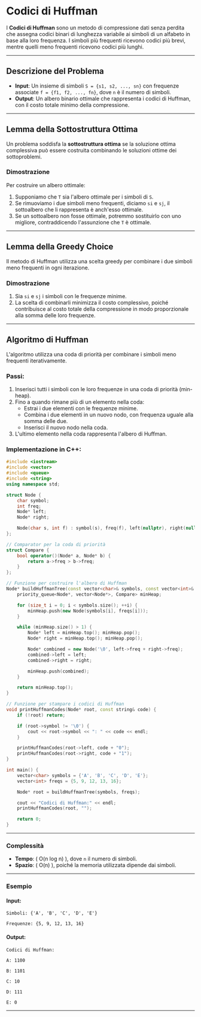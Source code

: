 
# Codici di Huffman

I **Codici di Huffman** sono un metodo di compressione dati senza perdita che assegna codici binari di lunghezza variabile ai simboli di un alfabeto in base alla loro frequenza. I simboli più frequenti ricevono codici più brevi, mentre quelli meno frequenti ricevono codici più lunghi.

---

## Descrizione del Problema

- **Input**: Un insieme di simboli `S = {s1, s2, ..., sn}` con frequenze associate `f = {f1, f2, ..., fn}`, dove `n` è il numero di simboli.
- **Output**: Un albero binario ottimale che rappresenta i codici di Huffman, con il costo totale minimo della compressione.

---

## Lemma della Sottostruttura Ottima

Un problema soddisfa la **sottostruttura ottima** se la soluzione ottima complessiva può essere costruita combinando le soluzioni ottime dei sottoproblemi.

### Dimostrazione
Per costruire un albero ottimale:
1. Supponiamo che `T` sia l'albero ottimale per i simboli di `S`.
2. Se rimuoviamo i due simboli meno frequenti, diciamo `si` e `sj`, il sottoalbero che li rappresenta è anch'esso ottimale.
3. Se un sottoalbero non fosse ottimale, potremmo sostituirlo con uno migliore, contraddicendo l'assunzione che `T` è ottimale.

---

## Lemma della Greedy Choice

Il metodo di Huffman utilizza una scelta greedy per combinare i due simboli meno frequenti in ogni iterazione.

### Dimostrazione
1. Sia `si` e `sj` i simboli con le frequenze minime.
2. La scelta di combinarli minimizza il costo complessivo, poiché contribuisce al costo totale della compressione in modo proporzionale alla somma delle loro frequenze.

---

## Algoritmo di Huffman

L'algoritmo utilizza una coda di priorità per combinare i simboli meno frequenti iterativamente.

### Passi:
1. Inserisci tutti i simboli con le loro frequenze in una coda di priorità (min-heap).
2. Fino a quando rimane più di un elemento nella coda:
   - Estrai i due elementi con le frequenze minime.
   - Combina i due elementi in un nuovo nodo, con frequenza uguale alla somma delle due.
   - Inserisci il nuovo nodo nella coda.
3. L'ultimo elemento nella coda rappresenta l'albero di Huffman.

### Implementazione in C++:
```cpp
#include <iostream>
#include <vector>
#include <queue>
#include <string>
using namespace std;

struct Node {
    char symbol;
    int freq;
    Node* left;
    Node* right;

    Node(char s, int f) : symbol(s), freq(f), left(nullptr), right(nullptr) {}
};

// Comparator per la coda di priorità
struct Compare {
    bool operator()(Node* a, Node* b) {
        return a->freq > b->freq;
    }
};

// Funzione per costruire l'albero di Huffman
Node* buildHuffmanTree(const vector<char>& symbols, const vector<int>& freqs) {
    priority_queue<Node*, vector<Node*>, Compare> minHeap;

    for (size_t i = 0; i < symbols.size(); ++i) {
        minHeap.push(new Node(symbols[i], freqs[i]));
    }

    while (minHeap.size() > 1) {
        Node* left = minHeap.top(); minHeap.pop();
        Node* right = minHeap.top(); minHeap.pop();

        Node* combined = new Node('\0', left->freq + right->freq);
        combined->left = left;
        combined->right = right;

        minHeap.push(combined);
    }

    return minHeap.top();
}

// Funzione per stampare i codici di Huffman
void printHuffmanCodes(Node* root, const string& code) {
    if (!root) return;

    if (root->symbol != '\0') {
        cout << root->symbol << ": " << code << endl;
    }

    printHuffmanCodes(root->left, code + "0");
    printHuffmanCodes(root->right, code + "1");
}

int main() {
    vector<char> symbols = {'A', 'B', 'C', 'D', 'E'};
    vector<int> freqs = {5, 9, 12, 13, 16};

    Node* root = buildHuffmanTree(symbols, freqs);

    cout << "Codici di Huffman:" << endl;
    printHuffmanCodes(root, "");

    return 0;
}

```
---

### Complessità
- **Tempo**: \( O(n log n) \), dove `n` il numero di simboli.
- **Spazio**: \( O(n) \), poiché la memoria utilizzata dipende dai simboli.

---

### Esempio

#### Input:
```
Simboli: {'A', 'B', 'C', 'D', 'E'}

Frequenze: {5, 9, 12, 13, 16}
```

#### Output:
```
Codici di Huffman:

A: 1100

B: 1101

C: 10

D: 111

E: 0
```

---

